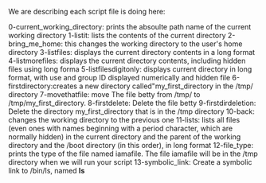 We are describing each script file is doing here:

0-current_working_directory: prints the absoulte path name of the current working directory
1-listit: lists the contents of the current directory
2-bring_me_home: this changes the working directory to the user's home directory
3-listfiles: displays the current directory contents in a long format
4-listmorefiles: displays the current directory contents, including hidden files using long forma
5-listfilesdigitonly: displays current directory in long format, with use and group ID displayed numerically and hidden file
6-firstdirectory:creates a new directory called"my_first_directory in the /tmp/ directory
7-movethatfile: move The file betty from /tmp/ to /tmp/my_first_directory.
8-firstdelete: Delete the file betty
9-firstdirdeletion: Delete the directory my_first_directory that is in the /tmp directory
10-back: changes the working directory to the previous one
11-lists:  lists all files (even ones with names beginning with a period character, which are normally hidden) in the current directory and the parent of the working directory and the /boot directory (in this order), in long format
12-file_type: prints the type of the file named iamafile. The file iamafile will be in the /tmp directory when we will run your script
13-symbolic_link: Create a symbolic link to /bin/ls, named __ls__
